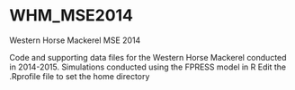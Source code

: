 # WHM_MSE2014
Western Horse Mackerel MSE 2014

Code and supporting data files for the Western Horse Mackerel conducted in 2014-2015.
Simulations conducted using the FPRESS model in R
Edit the .Rprofile file to set the home directory
